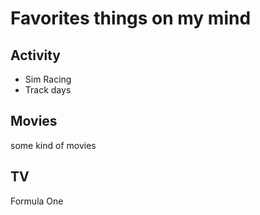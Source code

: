 # Favorites things on my mind
## Activity
+ Sim Racing
+ Track days
## Movies
some kind of movies
## TV
Formula One

